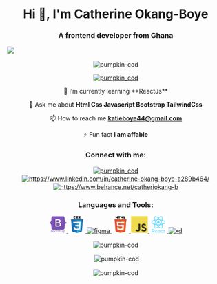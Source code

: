 <h1 align="center">Hi 👋, I'm Catherine Okang-Boye</h1>
<h3 align="center">A frontend developer from Ghana</h3>
<img src =“https://cdn.dribbble.com/users/2131993/screenshots/15628402/media/7bb0d27e44d8c2eff47276ae86bfd6a3.png?compress=1&resize=400x300” />
<p align="center"> <img src="https://komarev.com/ghpvc/?username=pumpkin-cod&label=Profile%20views&color=0e75b6&style=flat" alt="pumpkin-cod" /> </p>

<p align="center"> <a href="https://twitter.com/pumpkin_cod" target="blank"><img src="https://img.shields.io/twitter/follow/pumpkin_cod?logo=twitter&style=for-the-badge" alt="pumpkin_cod" /></a> </p>
<div align="center">
 🌱 I’m currently learning **ReactJs**

 💬 Ask me about **Html Css Javascript Bootstrap TailwindCss**

 📫 How to reach me **katieboye44@gmail.com**

 ⚡ Fun fact **I am affable**
</div>
<h3 align="center">Connect with me:</h3>
<p align="center">
<a href="https://twitter.com/pumpkin_cod" target="blank"><img align="center" src="https://raw.githubusercontent.com/rahuldkjain/github-profile-readme-generator/master/src/images/icons/Social/twitter.svg" alt="pumpkin_cod" height="30" width="40" /></a>
<a href="https://linkedin.com/in/https://www.linkedin.com/in/catherine-okang-boye-a289b464/" target="blank"><img align="center" src="https://raw.githubusercontent.com/rahuldkjain/github-profile-readme-generator/master/src/images/icons/Social/linked-in-alt.svg" alt="https://www.linkedin.com/in/catherine-okang-boye-a289b464/" height="30" width="40" /></a>
<a href="https://www.behance.net/https://www.behance.net/catheriokang-b" target="blank"><img align="center" src="https://raw.githubusercontent.com/rahuldkjain/github-profile-readme-generator/master/src/images/icons/Social/behance.svg" alt="https://www.behance.net/catheriokang-b" height="30" width="40" /></a>
</p>

<h3 align="center">Languages and Tools:</h3>
<p align="center"> <a href="https://getbootstrap.com" target="_blank" rel="noreferrer"> <img src="https://raw.githubusercontent.com/devicons/devicon/master/icons/bootstrap/bootstrap-plain-wordmark.svg" alt="bootstrap" width="40" height="40"/> </a> <a align="center" href="https://www.w3schools.com/css/" target="_blank" rel="noreferrer"> <img src="https://raw.githubusercontent.com/devicons/devicon/master/icons/css3/css3-original-wordmark.svg" alt="css3" width="40" height="40"/> </a> <a href="https://www.figma.com/" target="_blank" rel="noreferrer"> <img src="https://www.vectorlogo.zone/logos/figma/figma-icon.svg" alt="figma" width="40" height="40"/> </a> <a href="https://www.w3.org/html/" target="_blank" rel="noreferrer"> <img src="https://raw.githubusercontent.com/devicons/devicon/master/icons/html5/html5-original-wordmark.svg" alt="html5" width="40" height="40"/> </a> <a href="https://developer.mozilla.org/en-US/docs/Web/JavaScript" target="_blank" rel="noreferrer"> <img src="https://raw.githubusercontent.com/devicons/devicon/master/icons/javascript/javascript-original.svg" alt="javascript" width="40" height="40"/> </a> <a href="https://reactjs.org/" target="_blank" rel="noreferrer"> <img src="https://raw.githubusercontent.com/devicons/devicon/master/icons/react/react-original-wordmark.svg" alt="react" width="40" height="40"/> </a> <a href="https://www.adobe.com/products/xd.html" target="_blank" rel="noreferrer"> <img src="https://cdn.worldvectorlogo.com/logos/adobe-xd.svg" alt="xd" width="40" height="40"/> </a> </p>

<p align="center"><img align="center" src="https://github-readme-stats.vercel.app/api/top-langs?username=pumpkin-cod&show_icons=true&locale=en&layout=compact" alt="pumpkin-cod" /></p>

<p align="center">&nbsp;<img align="center" src="https://github-readme-stats.vercel.app/api?username=pumpkin-cod&show_icons=true&locale=en" alt="pumpkin-cod" /></p>

<p align="center"><img align="center" src="https://github-readme-streak-stats.herokuapp.com/?user=pumpkin-cod&" alt="pumpkin-cod" /></p>
